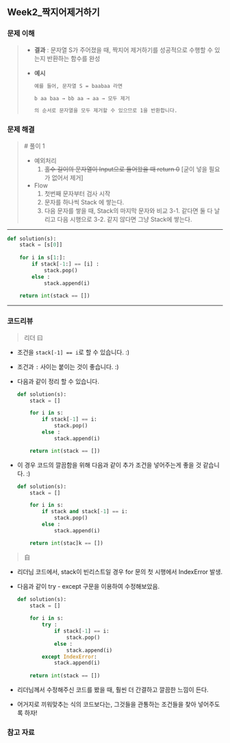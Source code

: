## Week2_짝지어제거하기



### 문제 이해

> - **결과**
>   : 문자열 S가 주어졌을 때, 짝지어 제거하기를 성공적으로 수행할 수 있는지 반환하는 함수를 완성
>
> - **예시**
>
>   ```markdown
>   예를 들어, 문자열 S = baabaa 라면
>   
>   b aa baa → bb aa → aa → 모두 제거
>   
>   의 순서로 문자열을 모두 제거할 수 있으므로 1을 반환합니다.
>   ```
>

### 문제 해결

> \# 풀이 1
>
> - 예외처리
>   1. ~~홀수 길이의 문자열이 Input으로 들어왔을 때 return 0~~
>      [굳이 넣을 필요가 없어서 제거]
> - Flow
>   1. 첫번째 문자부터 검사 시작
>   2. 문자를 하나씩 Stack 에 쌓는다.
>   3. 다음 문자를 쌓을 때, Stack의 마지막 문자와 비교
>      3-1. 같다면 둘 다 날리고 다음 시행으로
>      3-2. 같지 않다면 그냥 Stack에 쌓는다.

---

```python
def solution(s):
    stack = [s[0]]
    
    for i in s[1:]:
        if stack[-1:] == [i] :
            stack.pop()
        else :
            stack.append(i)
            
    return int(stack == [])
```

---

### 코드리뷰

> 리더 曰

- 조건을 `stack[-1] == i`로 할 수 있습니다. :)

- 조건과 `:` 사이는 붙이는 것이 좋습니다. :)

- 다음과 같이 정리 할 수 있습니다.

  ```python
  def solution(s):
      stack = []
  
      for i in s:
          if stack[-1] == i:
              stack.pop()
          else :
              stack.append(i)
  
      return int(stack == []) 
  ```

- 이 경우 코드의 깔끔함을 위해 다음과 같이 추가 조건을 넣어주는게 좋을 것 같습니다. :)

  ```python
  def solution(s):
      stack = []
  
      for i in s:
          if stack and stack[-1] == i:
              stack.pop()
          else :
              stack.append(i)
  
      return int(stac]k == []) 
  ```

> 自

- 리더님 코드에서, stack이 빈리스트일 경우 for 문의 첫 시행에서 IndexError 발생.

- 다음과 같이 try - except 구문을 이용하여 수정해보았음.

  ```python
  def solution(s):
      stack = []
      
      for i in s:
          try :
              if stack[-1] == i:
                  stack.pop()
              else :
                  stack.append(i)
          except IndexError:
              stack.append(i)
              
      return int(stack == [])
  ```

- 리더님께서 수정해주신 코드를 봤을 때, 훨씬 더 간결하고 깔끔한 느낌이 든다.

- 어거지로 끼워맞추는 식의 코드보다는, 그것들을 관통하는 조건들을 찾아 넣어주도록 하자!



### 참고 자료

